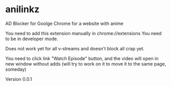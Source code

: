# anilinkz
AD Blocker for Goolge Chrome for a website with anime 

You need to add this extension manually in chrome://extensions
You need to be in developer mode.

Does not work yet for all v-streams and doesn't block all crap yet.

You need to click link "Watch Episode" button, and the video will open in new window without adds (will try to work on it to move it to the same page, someday)

Version 0.0.1